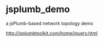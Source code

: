 jsplumb_demo
============

a jsPlumb-based network topology demo

<http://jsplumbtoolkit.com/home/jquery.html>

